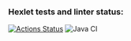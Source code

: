 ### Hexlet tests and linter status:
[![Actions Status](https://github.com/Maevgal/java-project-78/actions/workflows/hexlet-check.yml/badge.svg)](https://github.com/Maevgal/java-project-78/actions)
![Java CI](https://github.com/Maevgal/java-project-78/actions/workflows/main.yml/badge.svg)
